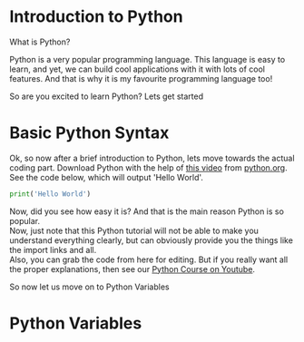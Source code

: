 # Introduction to Python

What is Python?

Python is a very popular programming language. This language is easy to learn, and yet, we can build cool applications with it with lots of cool features. And that is why it is my favourite programming language too!

So are you excited to learn Python? 
Lets get started

# Basic Python Syntax

Ok, so now after a brief introduction to Python, lets move towards the actual coding part. Download Python with the help of [this video](https://youtu.be/kV69k0kK6BM) from [python.org](python.org). See the code below, which will output 'Hello World'. 
```python
print('Hello World')
```
Now, did you see how easy it is? And that is the main reason Python is so popular.  
Now, just note that this Python tutorial will not be able to make you understand everything clearly, but can obviously provide you the things like the import links and all.  
Also, you can grab the code from here for editing. But if you really want all the proper explanations, then see our [Python Course on Youtube](https://youtube.com/playlist?list=PLmWXQgLAMBwHvlK34hUbFjiQ4CztrRoL8).

So now let us move on to Python Variables

# Python Variables

